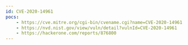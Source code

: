 ```yaml
---
id: CVE-2020-14961
pocs:
    - https://cve.mitre.org/cgi-bin/cvename.cgi?name=CVE-2020-14961
    - https://nvd.nist.gov/view/vuln/detail?vulnId=CVE-2020-14961
    - https://hackerone.com/reports/876800
---
```

